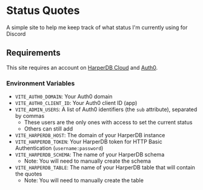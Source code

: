 # Status Quotes
A simple site to help me keep track of what status I'm currently using for Discord

## Requirements
This site requires an account on [HarperDB Cloud](https://harperdb.io/product/harperdb-cloud/) and [Auth0](https://auth0.com/).

### Environment Variables
- `VITE_AUTH0_DOMAIN`: Your Auth0 domain
- `VITE_AUTH0_CLIENT_ID`: Your Auth0 client ID (app)
- `VITE_ADMIN_USERS`: A list of Auth0 identifiers (the `sub` attribute), separated by commas
  - These users are the only ones with access to set the current status
  - Others can still add
- `VITE_HARPERDB_HOST`: The domain of your HarperDB instance
- `VITE_HARPERDB_TOKEN`: Your HarperDB token for HTTP Basic Authentication (`username:password`)
- `VITE_HARPERDB_SCHEMA`: The name of your HarperDB schema
  - Note: You will need to manually create the schema
- `VITE_HARPERDB_TABLE`: The name of your HarperDB table that will contain the quotes
  - Note: You will need to manually create the table
